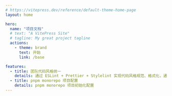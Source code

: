 ```yaml
---
# https://vitepress.dev/reference/default-theme-home-page
layout: home

hero:
  name: "项目文档"
  # text: "A VitePress Site"
  # tagline: My great project tagline
  actions:
    - theme: brand
      text: 开始
      link: /base

features:
  - title: 团队代码风格统一
    details: 通过 ESLint + Prettier + Stylelint 实现代码风格规范、格式化，通过 EditorConfig 实现 IDE 编码风格规范化
  - title: pnpm monorepo 项目配置
    details: pnpm monorepo 项目初始化配置
---
```



